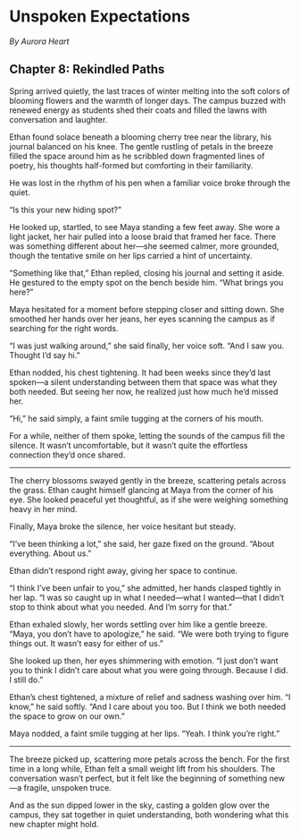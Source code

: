 # Unspoken Expectations  
*By Aurora Heart*  

## Chapter 8: Rekindled Paths  

Spring arrived quietly, the last traces of winter melting into the soft colors of blooming flowers and the warmth of longer days. The campus buzzed with renewed energy as students shed their coats and filled the lawns with conversation and laughter.  

Ethan found solace beneath a blooming cherry tree near the library, his journal balanced on his knee. The gentle rustling of petals in the breeze filled the space around him as he scribbled down fragmented lines of poetry, his thoughts half-formed but comforting in their familiarity.  

He was lost in the rhythm of his pen when a familiar voice broke through the quiet.  

“Is this your new hiding spot?”  

He looked up, startled, to see Maya standing a few feet away. She wore a light jacket, her hair pulled into a loose braid that framed her face. There was something different about her—she seemed calmer, more grounded, though the tentative smile on her lips carried a hint of uncertainty.  

“Something like that,” Ethan replied, closing his journal and setting it aside. He gestured to the empty spot on the bench beside him. “What brings you here?”  

Maya hesitated for a moment before stepping closer and sitting down. She smoothed her hands over her jeans, her eyes scanning the campus as if searching for the right words.  

“I was just walking around,” she said finally, her voice soft. “And I saw you. Thought I’d say hi.”  

Ethan nodded, his chest tightening. It had been weeks since they’d last spoken—a silent understanding between them that space was what they both needed. But seeing her now, he realized just how much he’d missed her.  

“Hi,” he said simply, a faint smile tugging at the corners of his mouth.  

For a while, neither of them spoke, letting the sounds of the campus fill the silence. It wasn’t uncomfortable, but it wasn’t quite the effortless connection they’d once shared.  

---

The cherry blossoms swayed gently in the breeze, scattering petals across the grass. Ethan caught himself glancing at Maya from the corner of his eye. She looked peaceful yet thoughtful, as if she were weighing something heavy in her mind.  

Finally, Maya broke the silence, her voice hesitant but steady.  

“I’ve been thinking a lot,” she said, her gaze fixed on the ground. “About everything. About us.”  

Ethan didn’t respond right away, giving her space to continue.  

“I think I’ve been unfair to you,” she admitted, her hands clasped tightly in her lap. “I was so caught up in what I needed—what I wanted—that I didn’t stop to think about what you needed. And I’m sorry for that.”  

Ethan exhaled slowly, her words settling over him like a gentle breeze. “Maya, you don’t have to apologize,” he said. “We were both trying to figure things out. It wasn’t easy for either of us.”  

She looked up then, her eyes shimmering with emotion. “I just don’t want you to think I didn’t care about what you were going through. Because I did. I still do.”  

Ethan’s chest tightened, a mixture of relief and sadness washing over him. “I know,” he said softly. “And I care about you too. But I think we both needed the space to grow on our own.”  

Maya nodded, a faint smile tugging at her lips. “Yeah. I think you’re right.”  

---

The breeze picked up, scattering more petals across the bench. For the first time in a long while, Ethan felt a small weight lift from his shoulders. The conversation wasn’t perfect, but it felt like the beginning of something new—a fragile, unspoken truce.  

And as the sun dipped lower in the sky, casting a golden glow over the campus, they sat together in quiet understanding, both wondering what this new chapter might hold.  
